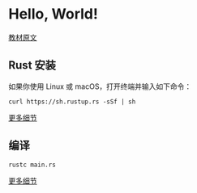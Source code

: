 # Hello, World!

[教材原文](https://kaisery.github.io/trpl-zh-cn/ch01-02-hello-world.html)

## Rust 安装

如果你使用 Linux 或 macOS，打开终端并输入如下命令：

```shell
curl https://sh.rustup.rs -sSf | sh
```

[更多细节](https://kaisery.github.io/trpl-zh-cn/ch01-01-installation.html)

## 编译

```shell
rustc main.rs
```

[更多细节](https://kaisery.github.io/trpl-zh-cn/ch01-02-hello-world.html#a%E7%BC%96%E8%AF%91%E5%92%8C%E8%BF%90%E8%A1%8C%E6%98%AF%E5%BD%BC%E6%AD%A4%E7%8B%AC%E7%AB%8B%E7%9A%84%E6%AD%A5%E9%AA%A4)
